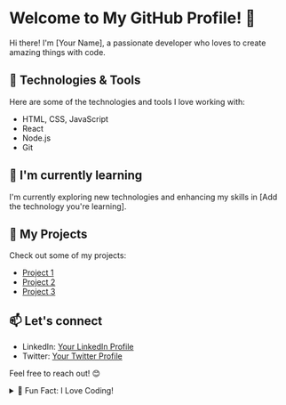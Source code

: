# Welcome to My GitHub Profile! 👋

Hi there! I'm [Your Name], a passionate developer who loves to create amazing things with code.

## 🔧 Technologies & Tools

Here are some of the technologies and tools I love working with:

- HTML, CSS, JavaScript
- React
- Node.js
- Git

## 🌱 I'm currently learning

I'm currently exploring new technologies and enhancing my skills in [Add the technology you're learning].

## 🚀 My Projects

Check out some of my projects:

- [Project 1](link-to-project-1)
- [Project 2](link-to-project-2)
- [Project 3](link-to-project-3)

## 📫 Let's connect

- LinkedIn: [Your LinkedIn Profile](link-to-linkedin-profile)
- Twitter: [Your Twitter Profile](link-to-twitter-profile)

Feel free to reach out! 😊

<!-- Animation -->
<details>
  <summary>🎉 Fun Fact: I Love Coding!</summary>
  <p align="center">
    <img src="https://media.giphy.com/media/Y1zENbYDNx5F1iYtnG/giphy.gif" alt="Coder GIF" width="480" height="320">
  </p>
</details>
